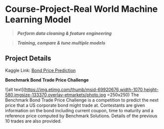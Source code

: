 # Course-Project-Real World Machine Learning Model
>**_Perform data cleaning & feature engineering_**

>**_Training, compare & tune multiple models_**

## Project Details

Kaggle Link: [Bond Price Prediction](https://www.kaggle.com/c/benchmark-bond-trade-price-challenge)

**Benchmark Bond Trade Price Challenge**

![alt text](https://img.etimg.com/thumb/msid-69920676,width-1070,height-580,imgsize-133370,overlay-etmarkets/photo.jpg =250x250)
The Benchmark Bond Trade Price Challenge is a competition to predict the next price that a US corporate bond might trade at. Contestants are given information on the bond including current coupon, time to maturity and a reference price computed by Benchmark Solutions.  Details of the previous 10 trades are also provided.  

